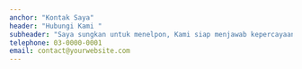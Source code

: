 ```yaml
---
anchor: "Kontak Saya"
header: "Hubungi Kami "
subheader: "Saya sungkan untuk menelpon, Kami siap menjawab kepercayaan anda"
telephone: 03-0000-0001
email: contact@yourwebsite.com
---
```

